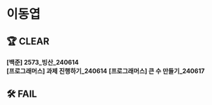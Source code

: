 # 이동엽

## 🏆 CLEAR
**[백준] 2573_빙산_240614**<br>
**[프로그래머스] 과제 진행하기_240614**
**[프로그래머스] 큰 수 만들기_240617**

## 🛠 FAIL
